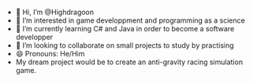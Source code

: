 - 👋 Hi, I’m @Highdragoon
- 👀 I’m interested in game developpment and programming as a science
- 🌱 I’m currently learning C# and Java in order to become a software developper
- 💞️ I’m looking to collaborate on small projects to study by practising
- 😄 Pronouns: He/Him
- My dream project would be to create an anti-gravity racing simulation game. 

<!---
Highdragoon/Highdragoon is a ✨ special ✨ repository because its `README.md` (this file) appears on your GitHub profile.
You can click the Preview link to take a look at your changes.
--->
